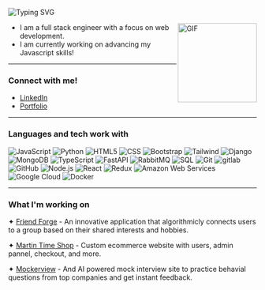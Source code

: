 ![Typing SVG](https://readme-typing-svg.demolab.com?font=Fira+Code&weight=700&size=30&pause=1000&color=F07B26&width=435&lines=Hi+There%2C+I'm+Taylor!)

<img align="right" alt="GIF" height="160px" src="https://media1.giphy.com/media/L1R1tvI9svkIWwpVYr/giphy.gif?cid=ecf05e47vtdqha539drd0tst8gndoq3a877b0f4w3d0rd8mb&ep=v1_gifs_related&rid=giphy.gif&ct=g" />

-  I am a full stack engineer with a focus on web development.
-  I am currently working on advancing my Javascript skills!

---

### Connect with me!
- [LinkedIn](https://www.linkedin.com/in/taywayne/)
- [Portfolio](https://taywayne.dev/)

---

### Languages and tech work with

![JavaScript](https://img.shields.io/badge/-JavaScript-212121?style=flat-square&logo=javascript&logoColor=F7DF1E)
![Python](https://img.shields.io/badge/-Python-212121?style=flat-square&logo=python&logoColor=3776AB)
![HTML5](https://img.shields.io/badge/-HTML-212121?style=flat-square&logo=html5&logoColor=E34F26)
![CSS](https://img.shields.io/badge/-CSS-212121?style=flat-square&logo=css3&logoColor=1572B6)
![Bootstrap](https://img.shields.io/badge/-Bootstrap-212121?style=flat-square&logo=Bootstrap&logoColor=7952B3)
![Tailwind](https://img.shields.io/badge/-Tailwind-212121?style=flat-square&logo=Tailwindcss&logoColor=06B6D4)
![Django](https://img.shields.io/badge/-Django-212121?style=flat-square&logo=Django&logoColor=092E20)
![MongoDB](https://img.shields.io/badge/-MongoDB-212121?style=flat-square&logo=MongoDB&logoColor=47A248)
![TypeScript](https://img.shields.io/badge/-TypeScript-212121?style=flat-square&logo=typescript&logoColor=3178C6)
![FastAPI](https://img.shields.io/badge/-FastAPI-212121?style=flat-square&logo=FastAPI&logoColor=009688)
![RabbitMQ](https://img.shields.io/badge/-RabbitMQ-212121?style=flat-square&logo=RabbitMQ&logoColor=FF6600)
![SQL](https://img.shields.io/badge/-SQL-212121?style=flat-square&logo=postgresql&logoColor=4169E1)
![Git](https://img.shields.io/badge/-Git-212121?style=flat-square&logo=git&logoColor=F05032)
![gitlab](https://img.shields.io/badge/-Gitlab-212121?style=flat-square&logo=gitlab&logoColor=FC6D26)
![GitHub](https://img.shields.io/badge/-GitHub-212121?style=flat-square&logo=github&logoColor=f5f5f5)
![Node.js](https://img.shields.io/badge/-Node.js-212121?style=flat-square&logo=node.js&logoColor=339933)
![React](https://img.shields.io/badge/-React-212121?style=flat-square&logo=React&logoColor=61DAFB)
![Redux](https://img.shields.io/badge/-Redux-212121?style=flat-square&logo=Redux&logoColor=764ABC)
![Amazon Web Services](https://img.shields.io/badge/-Amazon%20Web%20Services-212121?style=flat-square&logo=amazonaws&logoColor=FF9900)
![Google Cloud](https://img.shields.io/badge/Google%20Cloud-212121?style=flat-square&logo=google-cloud)
![Docker](https://img.shields.io/badge/-Docker-212121?style=flat-square&logo=docker)

---

### What I'm working on

✦ [Friend Forge](https://blacksmith-collaborative.gitlab.io/friendforge/) - An innovative application that algorithmicly connects users to a group based on their shared interests and hobbies.

✦ [Martin Time Shop](https://github.com/tayywayne/martin-time) - Custom ecommerce website with users, admin pannel, checkout, and more.

✦ [Mockerview]([https://github.com/tayywayne/martin-time](https://github.com/tayywayne/mocker)) - And AI powered mock interview site to practice behavial questions from top companies and get instant feedback.
